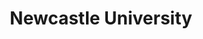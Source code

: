 ---
title: "Newcastle University"
link: http://newcastle.ac.uk
logo: "newcastle_uni.svg"

events:                      # List of events sponsored
  - "14-newcastle"

# Sponsorship amount/resource for each event
14-newcastle: "Provision of venue"
---